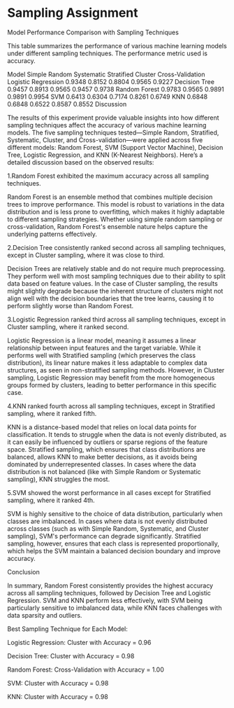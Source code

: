 # Sampling Assignment

Model Performance Comparison with Sampling Techniques

This table summarizes the performance of various machine learning models under different sampling techniques. The performance metric used is accuracy.

Model	Simple Random	Systematic	Stratified	Cluster	Cross-Validation
Logistic Regression	0.9348	0.8152	0.8804	0.9565	0.9227
Decision Tree	0.9457	0.8913	0.9565	0.9457	0.9738
Random Forest	0.9783	0.9565	0.9891	0.9891	0.9954
SVM	0.6413	0.6304	0.7174	0.8261	0.6749
KNN	0.6848	0.6848	0.6522	0.8587	0.8552
Discussion

The results of this experiment provide valuable insights into how different sampling techniques affect the accuracy of various machine learning models. The five sampling techniques tested—Simple Random, Stratified, Systematic, Cluster, and Cross-validation—were applied across five different models: Random Forest, SVM (Support Vector Machine), Decision Tree, Logistic Regression, and KNN (K-Nearest Neighbors). Here’s a detailed discussion based on the observed results:

1.Random Forest exhibited the maximum accuracy across all sampling techniques.

Random Forest is an ensemble method that combines multiple decision trees to improve performance. This model is robust to variations in the data distribution and is less prone to overfitting, which makes it highly adaptable to different sampling strategies. Whether using simple random sampling or cross-validation, Random Forest's ensemble nature helps capture the underlying patterns effectively.

2.Decision Tree consistently ranked second across all sampling techniques, except in Cluster sampling, where it was close to third.

Decision Trees are relatively stable and do not require much preprocessing. They perform well with most sampling techniques due to their ability to split data based on feature values. In the case of Cluster sampling, the results might slightly degrade because the inherent structure of clusters might not align well with the decision boundaries that the tree learns, causing it to perform slightly worse than Random Forest.

3.Logistic Regression ranked third across all sampling techniques, except in Cluster sampling, where it ranked second.

Logistic Regression is a linear model, meaning it assumes a linear relationship between input features and the target variable. While it performs well with Stratified sampling (which preserves the class distribution), its linear nature makes it less adaptable to complex data structures, as seen in non-stratified sampling methods. However, in Cluster sampling, Logistic Regression may benefit from the more homogeneous groups formed by clusters, leading to better performance in this specific case.

4.KNN ranked fourth across all sampling techniques, except in Stratified sampling, where it ranked fifth.

KNN is a distance-based model that relies on local data points for classification. It tends to struggle when the data is not evenly distributed, as it can easily be influenced by outliers or sparse regions of the feature space. Stratified sampling, which ensures that class distributions are balanced, allows KNN to make better decisions, as it avoids being dominated by underrepresented classes. In cases where the data distribution is not balanced (like with Simple Random or Systematic sampling), KNN struggles the most.

5.SVM showed the worst performance in all cases except for Stratified sampling, where it ranked 4th.

SVM is highly sensitive to the choice of data distribution, particularly when classes are imbalanced. In cases where data is not evenly distributed across classes (such as with Simple Random, Systematic, and Cluster sampling), SVM's performance can degrade significantly. Stratified sampling, however, ensures that each class is represented proportionally, which helps the SVM maintain a balanced decision boundary and improve accuracy.

Conclusion

In summary, Random Forest consistently provides the highest accuracy across all sampling techniques, followed by Decision Tree and Logistic Regression. SVM and KNN perform less effectively, with SVM being particularly sensitive to imbalanced data, while KNN faces challenges with data sparsity and outliers.

Best Sampling Technique for Each Model:

Logistic Regression: Cluster with Accuracy = 0.96

Decision Tree: Cluster with Accuracy = 0.98

Random Forest: Cross-Validation with Accuracy = 1.00

SVM: Cluster with Accuracy = 0.98

KNN: Cluster with Accuracy = 0.98
